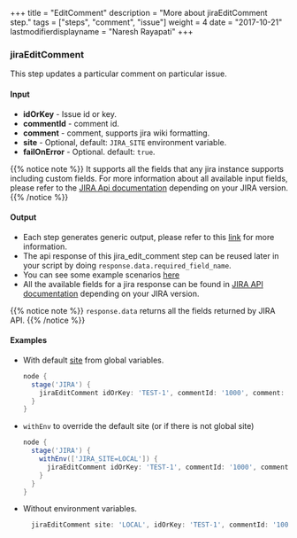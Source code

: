+++
title = "EditComment"
description = "More about jiraEditComment step."
tags = ["steps", "comment", "issue"]
weight = 4
date = "2017-10-21"
lastmodifierdisplayname = "Naresh Rayapati"
+++

### jiraEditComment

This step updates a particular comment on particular issue.

#### Input

* **idOrKey** - Issue id or key.
* **commentId** - comment id.
* **comment** - comment, supports jira wiki formatting.
* **site** - Optional, default: `JIRA_SITE` environment variable.
* **failOnError** - Optional. default: `true`.

{{% notice note %}}
It supports all the fields that any jira instance supports including custom fields. For more information about all available input fields, please refer to the [JIRA Api documentation](https://docs.atlassian.com/jira/REST/) depending on your JIRA version.
{{% /notice %}}

#### Output

* Each step generates generic output, please refer to this [link](config.html#common-response--error-handling) for more information.
* The api response of this jira_edit_comment step can be reused later in your script by doing `response.data.required_field_name`.
* You can see some example scenarios [here](https://jenkinsci.github.io/jira-steps-plugin/common_usages.html)
* All the available fields for a jira response can be found in [JIRA API documentation](https://docs.atlassian.com/jira/REST/) depending on your JIRA version.

{{% notice note %}}
`response.data` returns all the fields returned by JIRA API.
{{% /notice %}}

#### Examples

* With default [site](config#environment-variables) from global variables.

    ```groovy
    node {
      stage('JIRA') {
        jiraEditComment idOrKey: 'TEST-1', commentId: '1000', comment: 'test comment'
      }
    }
    ```
* `withEnv` to override the default site (or if there is not global site)

    ```groovy
    node {
      stage('JIRA') {
        withEnv(['JIRA_SITE=LOCAL']) {
          jiraEditComment idOrKey: 'TEST-1', commentId: '1000', comment: 'test comment'
        }
      }
    }
    ```
* Without environment variables.

    ```groovy
      jiraEditComment site: 'LOCAL', idOrKey: 'TEST-1', commentId: '1000', comment: 'test comment'
    ```
